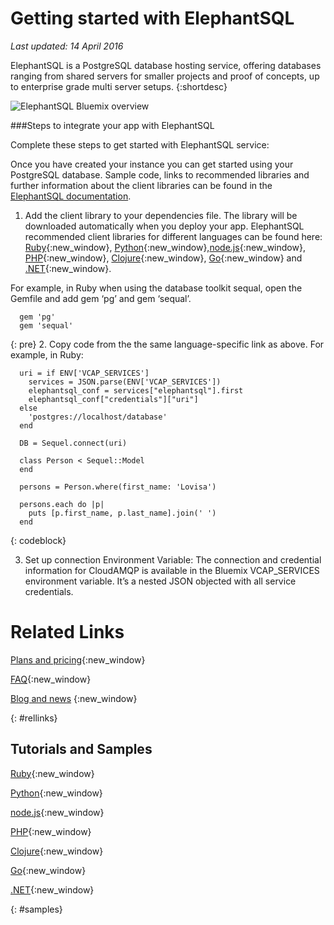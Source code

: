 
# Getting started with ElephantSQL
*Last updated: 14 April 2016*

<!-- Short description: REQUIRED
The short description section should include one to two sentences describing why a developer would want to use your service in an app. This should be conversational style. For search engine optimization, include the service long name and "Bluemix". Keep the {: shortdesc} after the first paragraph so that the framework renders it properly.

Examples: -->
ElephantSQL is a PostgreSQL database hosting service, offering databases ranging from shared servers for smaller projects and proof of concepts, up to enterprise grade multi server setups. 
{:shortdesc}

<!-- If overview content is required, do not include it here. Put it in a separate "## About" section below the task section. -->

<!-- Task section: REQUIRED
The task section includes steps to integrate the service into the app.  
- With task-based, technical information, reduce the conversational style in favor of succinct and direct instructions.
- DO include the basic, most-common-use scenario steps to use the service or integrate it into the app. 
- DO NOT include steps to add the service from the Bluemix catalog; we assume that the user already took steps in the UI to add the service. 
- DO include code snippets in all languages that can be copied, as well as VCAP service info.  
- For additional tasks like configuring, managing, etc., add a task section (## Gerund_task_title) below the task section or "About" section if used. Use a task title such as "Configuring x", "Administering y", "Managing z". -->

<!-- You can include an optional prerequisites paragraph for any prerequisites to be met before integrating the service. For example: -->


![ElephantSQL Bluemix overview](https://github.com/IBM-Bluemix/docs-services/blob/lovisajohansson-index/services/ElephantSQL/elephantsql_bluemix.png "Bluemix ElephantSQL overview")

<!-- Include a sentence to briefly introduce the steps. Examples: -->

###Steps to integrate your app with ElephantSQL

Complete these steps to get started with ElephantSQL service:

<!-- Use ordered list markup for the step section. For code examples: 
- use three backticks ahead of and after the example (```)
- For copyable code snippet, multi-line, include {: codeblock} following the last set of backticks. A copy button will display in framework in output.
- For copyable command, single line, include {: pre} following the last set of backticks. When displayed, it will show "$" at the beginning of the command example and a copy button, but the copy button will include just the command example.
- For non-copyable output snippet, include {: screen} following the last set of backticks.
 -->

Once you have created your instance you can get started using your PostgreSQL database.
Sample code, links to recommended libraries and further information about the client libraries can be found in the [ElephantSQL documentation](http://www.elephantsql.com/docs/index.html).

1. Add the client library to your dependencies file. The library will be downloaded automatically when you deploy your app. ElephantSQL recommended client libraries for different languages can be found here:  [Ruby](http://www.elephantsql.com/docs/ruby.html){:new_window}, [Python](http://www.elephantsql.com/docs/python.html){:new_window},[node.js](http://www.elephantsql.com/docs/nodejs.html){:new_window}, [PHP](http://www.elephantsql.com/docs/php.html){:new_window}, [Clojure](http://www.elephantsql.com/docs/clojure.html){:new_window}, [Go](http://www.elephantsql.com/docs/go.html){:new_window} and [.NET](http://www.elephantsql.com/docs/dotnet.html){:new_window}. 
 

For example, in Ruby when using the database toolkit sequal, open the Gemfile and add gem ‘pg’ and gem ‘sequal’.
```
  gem 'pg'
  gem 'sequal'
```
  {: pre}
2.  Copy code from the the same language-specific link as above. For example, in Ruby: 
```
  uri = if ENV['VCAP_SERVICES']
    services = JSON.parse(ENV['VCAP_SERVICES'])
    elephantsql_conf = services["elephantsql"].first
    elephantsql_conf["credentials"]["uri"]
  else
    'postgres://localhost/database'
  end

  DB = Sequel.connect(uri)

  class Person < Sequel::Model
  end
 
  persons = Person.where(first_name: 'Lovisa')

  persons.each do |p|
    puts [p.first_name, p.last_name].join(' ')
  end
```
{: codeblock}

3. Set up connection Environment Variable: The connection and credential information for CloudAMQP is available in the Bluemix VCAP_SERVICES environment variable. It’s a nested JSON objected with all service credentials. 

<!-- Related links section: REQUIRED.
Related links display in the upper right of the getting started page. 
Ensure that you retain the lowercase anchor IDs (eg. {: #rellinks}) as shown in this template. These are used as IDs during transform and the doc framework keys off the IDs for display. 
The headings coded here are not actually used. The doc framework provides the correct headings. 
Also ensure that the related links stay in position at the end of this file or the doc framework will not display them properly.
Use {:new_window} for external links to open a new window.-->
<!-- Please delete all comments within the related links section to avoid breaking the build. Thanks. -->
# Related Links
[Plans and pricing](http://www.elephantsql.com/plans.html){:new_window}

[FAQ](http://www.elephantsql.com/docs/faq.html){:new_window}

[Blog and news](http://www.elephantsql.com/blog/index.html) {:new_window}

{: #rellinks}
## Tutorials and Samples

[Ruby](http://www.elephantsql.com/docs/ruby.html){:new_window}

[Python](http://www.elephantsql.com/docs/python.html){:new_window}

[node.js](http://www.elephantsql.com/docs/nodejs.html){:new_window}

[PHP](http://www.elephantsql.com/docs/php.html){:new_window}

[Clojure](http://www.elephantsql.com/docs/clojure.html){:new_window}

[Go](http://www.elephantsql.com/docs/go.html){:new_window}

[.NET](http://www.elephantsql.com/docs/dotnet.html){:new_window}

{: #samples}


